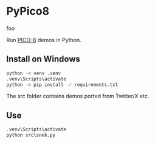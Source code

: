 # PyPico8

<object type="image/svg+xml" data="badge.svg?bg=orange&v=99%"></object>

<span id="targetme">foo</span>
<script>targetme.innerhtml = "bar"</script>

Run [PICO-8](https://www.lexaloffle.com/pico-8.php) demos in Python.

## Install on Windows

```cmd
python -m venv .venv
.venv\Scripts\activate
python -m pip install -r requirements.txt
```

The src folder contains demos ported from Twitter/X etc.

## Use

```cmd
.venv\Scripts\activate
python src\snek.py
```
